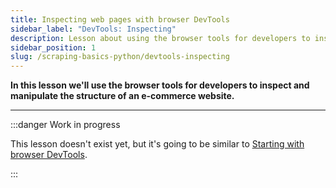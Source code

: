 ```yaml
---
title: Inspecting web pages with browser DevTools
sidebar_label: "DevTools: Inspecting"
description: Lesson about using the browser tools for developers to inspect and manipulate the structure of an e-commerce website.
sidebar_position: 1
slug: /scraping-basics-python/devtools-inspecting
---
```


**In this lesson we'll use the browser tools for developers to inspect and manipulate the structure of an e-commerce website.**

---

:::danger Work in progress

This lesson doesn't exist yet, but it's going to be similar to [Starting with browser DevTools](../scraping_basics_javascript/data_extraction/browser_devtools.md).

:::

<!--
https://developer.chrome.com/docs/devtools/
https://firefox-dev.tools/
https://developer.apple.com/documentation/safari-developer-tools/web-inspector
-->
